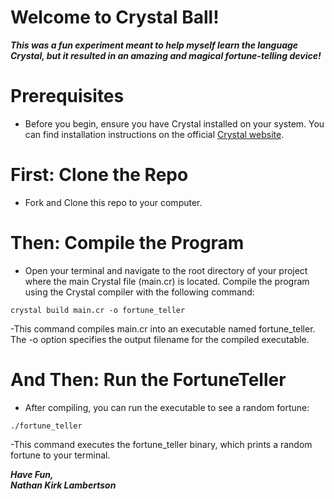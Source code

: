# Welcome to Crystal Ball!
***This was a fun experiment meant to help myself learn the language Crystal, 
but it resulted in an amazing and magical fortune-telling device!***
# Prerequisites
- Before you begin, ensure you have Crystal installed on your system. You can find installation instructions on the official [Crystal website](https://crystal-lang.org/).
# First: Clone the Repo
- Fork and Clone this repo to your computer.
# Then: Compile the Program
- Open your terminal and navigate to the root directory of your project where the main Crystal file (main.cr) is located. Compile the program using the Crystal compiler with the following command:

```
crystal build main.cr -o fortune_teller
```

-This command compiles main.cr into an executable named fortune_teller. The -o option specifies the output filename for the compiled executable.

# And Then: Run the FortuneTeller
- After compiling, you can run the executable to see a random fortune:

```
./fortune_teller
```

-This command executes the fortune_teller binary, which prints a random fortune to your terminal.

***Have Fun,<br>
Nathan Kirk Lambertson***
